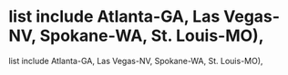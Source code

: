 # list include Atlanta-GA, Las Vegas-NV, Spokane-WA, St. Louis-MO),

list include Atlanta-GA, Las Vegas-NV, Spokane-WA, St. Louis-MO),